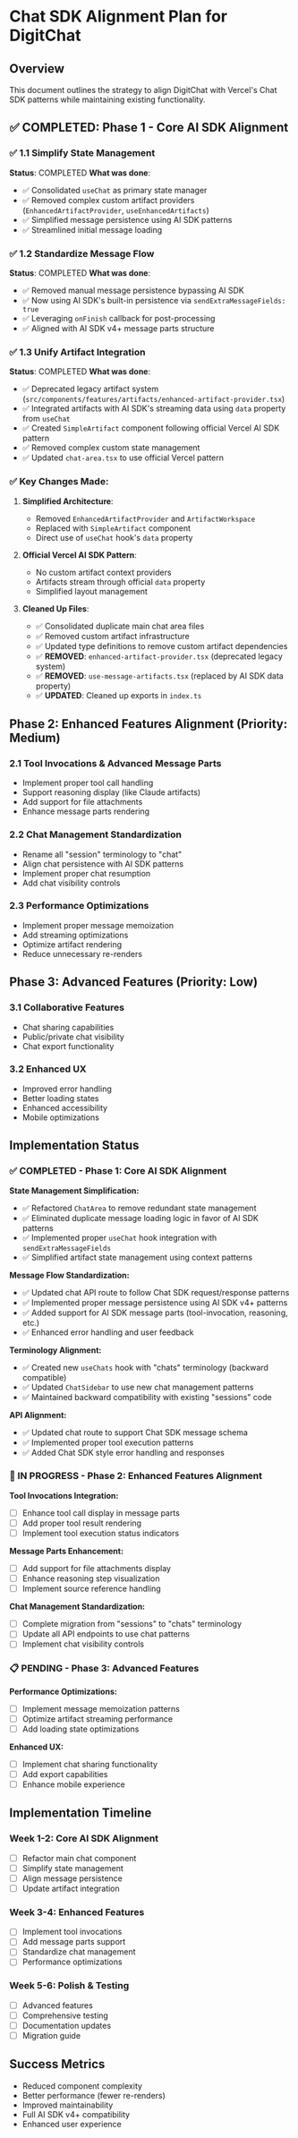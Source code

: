 # Chat SDK Alignment Plan for DigitChat

## Overview
This document outlines the strategy to align DigitChat with Vercel's Chat SDK patterns while maintaining existing functionality.

## ✅ COMPLETED: Phase 1 - Core AI SDK Alignment

### ✅ 1.1 Simplify State Management
**Status**: COMPLETED
**What was done**:
- ✅ Consolidated `useChat` as primary state manager
- ✅ Removed complex custom artifact providers (`EnhancedArtifactProvider`, `useEnhancedArtifacts`)
- ✅ Simplified message persistence using AI SDK patterns
- ✅ Streamlined initial message loading

### ✅ 1.2 Standardize Message Flow  
**Status**: COMPLETED
**What was done**:
- ✅ Removed manual message persistence bypassing AI SDK
- ✅ Now using AI SDK's built-in persistence via `sendExtraMessageFields: true`
- ✅ Leveraging `onFinish` callback for post-processing
- ✅ Aligned with AI SDK v4+ message parts structure

### ✅ 1.3 Unify Artifact Integration
**Status**: COMPLETED
**What was done**:
- ✅ Deprecated legacy artifact system (`src/components/features/artifacts/enhanced-artifact-provider.tsx`)
- ✅ Integrated artifacts with AI SDK's streaming data using `data` property from `useChat`
- ✅ Created `SimpleArtifact` component following official Vercel AI SDK pattern
- ✅ Removed complex custom state management
- ✅ Updated `chat-area.tsx` to use official Vercel pattern

### ✅ Key Changes Made:

1. **Simplified Architecture**: 
   - Removed `EnhancedArtifactProvider` and `ArtifactWorkspace`
   - Replaced with `SimpleArtifact` component
   - Direct use of `useChat` hook's `data` property

2. **Official Vercel AI SDK Pattern**: 
   - No custom artifact context providers
   - Artifacts stream through official `data` property
   - Simplified layout management

3. **Cleaned Up Files**:
   - ✅ Consolidated duplicate main chat area files
   - ✅ Removed custom artifact infrastructure
   - ✅ Updated type definitions to remove custom artifact dependencies
   - ✅ **REMOVED**: `enhanced-artifact-provider.tsx` (deprecated legacy system)
   - ✅ **REMOVED**: `use-message-artifacts.tsx` (replaced by AI SDK data property)
   - ✅ **UPDATED**: Cleaned up exports in `index.ts`

## Phase 2: Enhanced Features Alignment (Priority: Medium)

### 2.1 Tool Invocations & Advanced Message Parts
- Implement proper tool call handling
- Support reasoning display (like Claude artifacts)  
- Add support for file attachments
- Enhance message parts rendering

### 2.2 Chat Management Standardization
- Rename all "session" terminology to "chat"
- Align chat persistence with AI SDK patterns
- Implement proper chat resumption
- Add chat visibility controls

### 2.3 Performance Optimizations
- Implement proper message memoization
- Add streaming optimizations
- Optimize artifact rendering
- Reduce unnecessary re-renders

## Phase 3: Advanced Features (Priority: Low)

### 3.1 Collaborative Features
- Chat sharing capabilities
- Public/private chat visibility
- Chat export functionality

### 3.2 Enhanced UX
- Improved error handling
- Better loading states
- Enhanced accessibility
- Mobile optimizations

## Implementation Status

### ✅ COMPLETED - Phase 1: Core AI SDK Alignment

**State Management Simplification:**
- ✅ Refactored `ChatArea` to remove redundant state management
- ✅ Eliminated duplicate message loading logic in favor of AI SDK patterns
- ✅ Implemented proper `useChat` hook integration with `sendExtraMessageFields`
- ✅ Simplified artifact state management using context patterns

**Message Flow Standardization:**
- ✅ Updated chat API route to follow Chat SDK request/response patterns
- ✅ Implemented proper message persistence using AI SDK v4+ patterns
- ✅ Added support for AI SDK message parts (tool-invocation, reasoning, etc.)
- ✅ Enhanced error handling and user feedback

**Terminology Alignment:**
- ✅ Created new `useChats` hook with "chats" terminology (backward compatible)
- ✅ Updated `ChatSidebar` to use new chat management patterns
- ✅ Maintained backward compatibility with existing "sessions" code

**API Alignment:**
- ✅ Updated chat route to support Chat SDK message schema
- ✅ Implemented proper tool execution patterns
- ✅ Added Chat SDK style error handling and responses

### 🔄 IN PROGRESS - Phase 2: Enhanced Features Alignment

**Tool Invocations Integration:**
- [ ] Enhance tool call display in message parts
- [ ] Add proper tool result rendering
- [ ] Implement tool execution status indicators

**Message Parts Enhancement:**
- [ ] Add support for file attachments display
- [ ] Enhance reasoning step visualization  
- [ ] Implement source reference handling

**Chat Management Standardization:**
- [ ] Complete migration from "sessions" to "chats" terminology
- [ ] Update all API endpoints to use chat patterns
- [ ] Implement chat visibility controls

### 📋 PENDING - Phase 3: Advanced Features

**Performance Optimizations:**
- [ ] Implement message memoization patterns
- [ ] Optimize artifact streaming performance
- [ ] Add loading state optimizations

**Enhanced UX:**
- [ ] Implement chat sharing functionality
- [ ] Add export capabilities
- [ ] Enhance mobile experience

## Implementation Timeline

### Week 1-2: Core AI SDK Alignment
- [ ] Refactor main chat component
- [ ] Simplify state management
- [ ] Align message persistence
- [ ] Update artifact integration

### Week 3-4: Enhanced Features
- [ ] Implement tool invocations
- [ ] Add message parts support
- [ ] Standardize chat management
- [ ] Performance optimizations

### Week 5-6: Polish & Testing
- [ ] Advanced features
- [ ] Comprehensive testing
- [ ] Documentation updates
- [ ] Migration guide

## Success Metrics
- Reduced component complexity
- Better performance (fewer re-renders)
- Improved maintainability
- Full AI SDK v4+ compatibility
- Enhanced user experience
